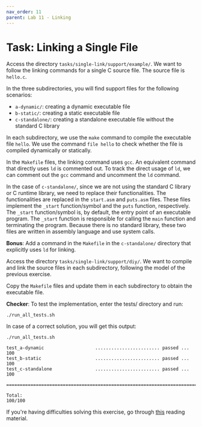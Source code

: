 ```yaml
---
nav_order: 11
parent: Lab 11 - Linking
---
```


# Task: Linking a Single File

Access the directory `tasks/single-link/support/example/`.
We want to follow the linking commands for a single C source file.
The source file is `hello.c`.

In the three subdirectories, you will find support files for the following scenarios:

- `a-dynamic/`: creating a dynamic executable file
- `b-static/`: creating a static executable file
- `c-standalone/`: creating a standalone executable file without the standard C library

In each subdirectory, we use the `make` command to compile the executable file `hello`.
We use the command `file hello` to check whether the file is compiled dynamically or statically.

In the `Makefile` files, the linking command uses `gcc`.
An equivalent command that directly uses `ld` is commented out.
To track the direct usage of `ld`, we can comment out the `gcc` command and uncomment the `ld` command.

In the case of `c-standalone/`, since we are not using the standard C library or C runtime library, we need to replace their functionalities.
The functionalities are replaced in the `start.asm` and `puts.asm` files.
These files implement the `_start` function/symbol and the `puts` function, respectively.
The `_start` function/symbol is, by default, the entry point of an executable program.
The `_start` function is responsible for calling the `main` function and terminating the program.
Because there is no standard library, these two files are written in assembly language and use system calls.

**Bonus**: Add a command in the `Makefile` in the `c-standalone/` directory that explicitly uses `ld` for linking.

Access the directory `tasks/single-link/support/diy/`.
We want to compile and link the source files in each subdirectory, following the model of the previous exercise.

Copy the `Makefile` files and update them in each subdirectory to obtain the executable file.

**Checker**: To test the implementation, enter the tests/ directory and run:

```console
./run_all_tests.sh
```

In case of a correct solution, you will get this output:

```console
./run_all_tests.sh

test_a-dynamic                   ........................ passed ...  100
test_b-static                    ........................ passed ...  100
test_c-standalone                ........................ passed ...  100

========================================================================

Total:                                                             100/100
```

If you're having difficulties solving this exercise, go through [this](../../reading/linking.md) reading material.
